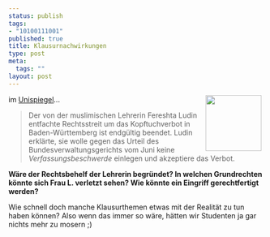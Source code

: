 ```yaml
--- 
status: publish
tags: 
- "10100111001"
published: true
title: Klausurnachwirkungen
type: post
meta: 
  tags: ""
layout: post
---
```

<p><img width="110" height="110" border="0" hspace="5" align="right" src="/wp-content/olduploads/allgemein/paragraph.serendipityThumb.jpg" alt=""  />im <a target="_BLANK" href="http://www.spiegel.de/unispiegel/studium/0,1518,322310,00.html" title="http://www.spiegel.de/unispiegel/studium/0,1518,322310,00.html" onmouseover="window.status='http://www.spiegel.de/unispiegel/studium/0,1518,322310,00.html';return true;" onmouseout="window.status='';return true;">Unispiegel</a>...</p>

<blockquote><p>Der von der muslimischen Lehrerin Fereshta Ludin entfachte Rechtsstreit um das Kopftuchverbot in Baden-Württemberg ist endgültig beendet. Ludin erklärte, sie wolle gegen das Urteil des Bundesverwaltungsgerichts vom Juni keine <i>Verfassungsbeschwerde</i> einlegen und akzeptiere das Verbot.</p>

</blockquote>
<p><b>Wäre der Rechtsbehelf der Lehrerin begründet? In welchen Grundrechten könnte sich Frau L. verletzt sehen? Wie könnte ein Eingriff gerechtfertigt werden?</b></p>

<p>Wie schnell doch manche Klausurthemen etwas mit der Realität zu tun haben können? Also wenn das immer so wäre, hätten wir Studenten ja gar nichts mehr zu mosern ;)</p>
